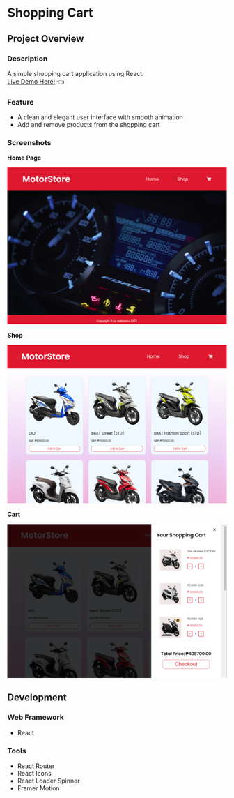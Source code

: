 # Shopping Cart
## Project Overview

### Description
A simple shopping cart application using React.  
[Live Demo Here!](https://naknamu.github.io/shopping-cart/) :point_left:

### Feature
- A clean and elegant user interface with smooth animation
- Add and remove products from the shopping cart

### Screenshots
**Home Page**

![home](src/assets/home.PNG)

**Shop**

![shop](src/assets/shop.PNG)

**Cart**

![Cart](src/assets/shopping-cart.PNG)

## Development
### Web Framework
- React 
### Tools
- React Router
- React Icons
- React Loader Spinner
- Framer Motion
